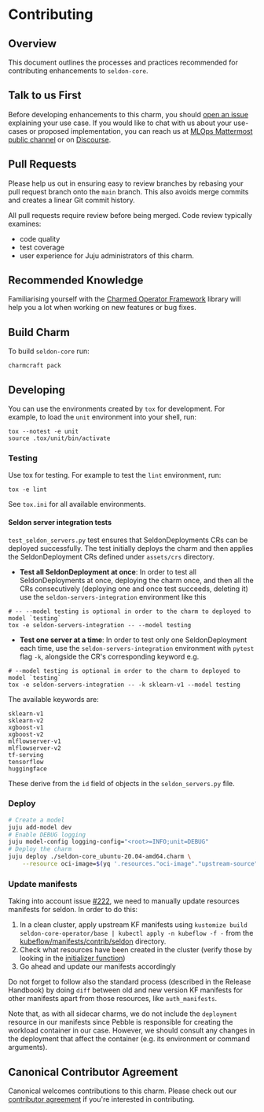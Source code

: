 # Contributing

## Overview

This document outlines the processes and practices recommended for contributing enhancements to `seldon-core`.

## Talk to us First

Before developing enhancements to this charm, you should [open an issue](/../../issues) explaining your use case. If you would like to chat with us about your use-cases or proposed implementation, you can reach us at [MLOps Mattermost public channel](https://chat.charmhub.io/charmhub/channels/mlops-documentation) or on [Discourse](https://discourse.charmhub.io/).

## Pull Requests

Please help us out in ensuring easy to review branches by rebasing your pull request branch onto the `main` branch. This also avoids merge commits and creates a linear Git commit history.

All pull requests require review before being merged. Code review typically examines:
  - code quality
  - test coverage
  - user experience for Juju administrators of this charm.

## Recommended Knowledge

Familiarising yourself with the [Charmed Operator Framework](https://juju.is/docs/sdk) library will help you a lot when working on new features or bug fixes.

## Build Charm

To build `seldon-core` run:

```shell
charmcraft pack
```

## Developing

You can use the environments created by `tox` for development. For example, to load the `unit` environment into your shell, run:

```shell
tox --notest -e unit
source .tox/unit/bin/activate
```

### Testing

Use tox for testing. For example to test the `lint` environment, run:

```shell
tox -e lint
```

See `tox.ini` for all available environments.

#### Seldon server integration tests

`test_seldon_servers.py` test ensures that SeldonDeployments CRs can be deployed successfully. The test initially deploys the charm and then applies the SeldonDeployment CRs defined under `assets/crs` directory.

* **Test all SeldonDeployment at once**: In order to test all SeldonDeployments at once, deploying the charm once, and then all the CRs consecutively (deploying one and once test succeeds, deleting it) use the `seldon-servers-integration` environment like this
```
# -- --model testing is optional in order to the charm to deployed to model `testing`
tox -e seldon-servers-integration -- --model testing
```

* **Test one server at a time**: In order to test only one SeldonDeployment each time, use the `seldon-servers-integration` environment with `pytest` flag `-k`, alongside the CR's corresponding keyword e.g.
```
# --model testing is optional in order to the charm to deployed to model `testing`
tox -e seldon-servers-integration -- -k sklearn-v1 --model testing
```
The available keywords are:
```
sklearn-v1
sklearn-v2
xgboost-v1
xgboost-v2
mlflowserver-v1
mlflowserver-v2
tf-serving
tensorflow
huggingface
```
These derive from the `id` field of objects in the `seldon_servers.py` file.

### Deploy

```bash
# Create a model
juju add-model dev
# Enable DEBUG logging
juju model-config logging-config="<root>=INFO;unit=DEBUG"
# Deploy the charm
juju deploy ./seldon-core_ubuntu-20.04-amd64.charm \
    --resource oci-image=$(yq '.resources."oci-image"."upstream-source"' metadata.yaml)
```

### Update manifests
Taking into account issue [#222](https://github.com/canonical/seldon-core-operator/issues/222), we need to manually update resources manifests for seldon. In order to do this:
1. In a clean cluster, apply upstream KF manifests using `kustomize build seldon-core-operator/base | kubectl apply -n kubeflow -f -` from the [kubeflow/manifests/contrib/seldon](https://github.com/kubeflow/manifests/tree/master/contrib/seldon) directory.
1. Check what resources have been created in the cluster (verify those by looking in the [initializer function](https://github.com/SeldonIO/seldon-core/blob/master/operator/utils/k8s/initializer.go#L46))
1. Go ahead and update our manifests accordingly

Do not forget to follow also the standard process (described in the Release Handbook) by doing `diff` between old and new version KF manifests for other manifests apart from those resources, like `auth_manifests`.

Note that, as with all sidecar charms, we do not include the `deployment` resource in our manifests since Pebble is responsible for creating the workload container in our case. However, we should consult any changes in the deployment that affect the container (e.g. its environment or command arguments).

## Canonical Contributor Agreement

Canonical welcomes contributions to this charm. Please check out our [contributor agreement](https://ubuntu.com/legal/contributors) if you're interested in contributing.
